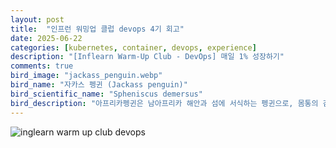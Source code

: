 ```yaml
---
layout: post
title:  "인프런 워밍업 클럽 devops 4기 회고"
date: 2025-06-22
categories: [kubernetes, container, devops, experience]
description: "[Inflearn Warm-Up Club - DevOps] 매일 1% 성장하기"
comments: true
bird_image: "jackass_penguin.webp"
bird_name: "자카스 펭귄 (Jackass penguin)"
bird_scientific_name: "Spheniscus demersus"
bird_description: "아프리카펭귄은 남아프리카 해안과 섬에 서식하는 펭귄으로, 몸통의 검은 줄무늬와 눈 위의 분홍색 피부가 특징이다. 바위 많은 해변에서 번식하며, 수영 실력이 뛰어나 어류를 주로 먹는다. 울음소리가 당나귀와 비슷하여 자카스 펭귄이라 불린다."
---
```


<img src="{{ '/assets/images/20250622_inflearn_warm_up_club_devops.png' | prepend: site.baseurl }}" alt="inglearn warm up club devops">